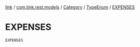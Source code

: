 [link](../../../index.md) / [com.tink.rest.models](../../index.md) / [Category](../index.md) / [TypeEnum](index.md) / [EXPENSES](./-e-x-p-e-n-s-e-s.md)

# EXPENSES

`EXPENSES`